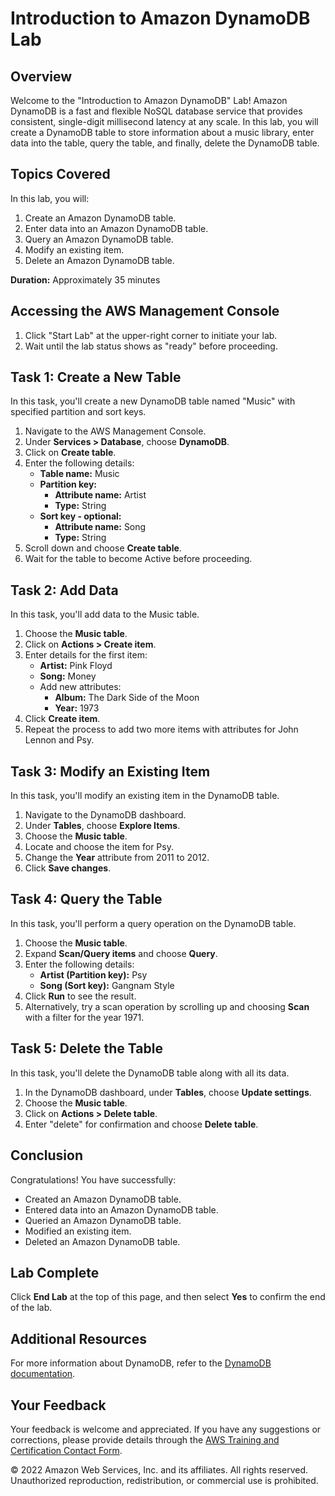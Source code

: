 # Introduction to Amazon DynamoDB Lab

## Overview

Welcome to the "Introduction to Amazon DynamoDB" Lab! Amazon DynamoDB is a fast and flexible NoSQL database service that provides consistent, single-digit millisecond latency at any scale. In this lab, you will create a DynamoDB table to store information about a music library, enter data into the table, query the table, and finally, delete the DynamoDB table.

## Topics Covered

In this lab, you will:

1. Create an Amazon DynamoDB table.
2. Enter data into an Amazon DynamoDB table.
3. Query an Amazon DynamoDB table.
4. Modify an existing item.
5. Delete an Amazon DynamoDB table.

**Duration:** Approximately 35 minutes

## Accessing the AWS Management Console

1. Click "Start Lab" at the upper-right corner to initiate your lab.
2. Wait until the lab status shows as "ready" before proceeding.

## Task 1: Create a New Table

In this task, you'll create a new DynamoDB table named "Music" with specified partition and sort keys.

1. Navigate to the AWS Management Console.
2. Under **Services > Database**, choose **DynamoDB**.
3. Click on **Create table**.
4. Enter the following details:
   - **Table name:** Music
   - **Partition key:**
     - **Attribute name:** Artist
     - **Type:** String
   - **Sort key - optional:**
     - **Attribute name:** Song
     - **Type:** String
5. Scroll down and choose **Create table**.
6. Wait for the table to become Active before proceeding.

## Task 2: Add Data

In this task, you'll add data to the Music table.

1. Choose the **Music table**.
2. Click on **Actions > Create item**.
3. Enter details for the first item:
   - **Artist:** Pink Floyd
   - **Song:** Money
   - Add new attributes:
     - **Album:** The Dark Side of the Moon
     - **Year:** 1973
4. Click **Create item**.
5. Repeat the process to add two more items with attributes for John Lennon and Psy.

## Task 3: Modify an Existing Item

In this task, you'll modify an existing item in the DynamoDB table.

1. Navigate to the DynamoDB dashboard.
2. Under **Tables**, choose **Explore Items**.
3. Choose the **Music table**.
4. Locate and choose the item for Psy.
5. Change the **Year** attribute from 2011 to 2012.
6. Click **Save changes**.

## Task 4: Query the Table

In this task, you'll perform a query operation on the DynamoDB table.

1. Choose the **Music table**.
2. Expand **Scan/Query items** and choose **Query**.
3. Enter the following details:
   - **Artist (Partition key):** Psy
   - **Song (Sort key):** Gangnam Style
4. Click **Run** to see the result.
5. Alternatively, try a scan operation by scrolling up and choosing **Scan** with a filter for the year 1971.

## Task 5: Delete the Table

In this task, you'll delete the DynamoDB table along with all its data.

1. In the DynamoDB dashboard, under **Tables**, choose **Update settings**.
2. Choose the **Music table**.
3. Click on **Actions > Delete table**.
4. Enter "delete" for confirmation and choose **Delete table**.

## Conclusion

Congratulations! You have successfully:

- Created an Amazon DynamoDB table.
- Entered data into an Amazon DynamoDB table.
- Queried an Amazon DynamoDB table.
- Modified an existing item.
- Deleted an Amazon DynamoDB table.

## Lab Complete

Click **End Lab** at the top of this page, and then select **Yes** to confirm the end of the lab.

## Additional Resources

For more information about DynamoDB, refer to the [DynamoDB documentation](https://docs.aws.amazon.com/dynamodb/).

## Your Feedback

Your feedback is welcome and appreciated. If you have any suggestions or corrections, please provide details through the [AWS Training and Certification Contact Form](https://www.aws.training/ContactUs).

© 2022 Amazon Web Services, Inc. and its affiliates. All rights reserved. Unauthorized reproduction, redistribution, or commercial use is prohibited.
